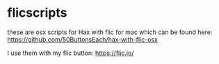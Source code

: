 # flicscripts


these are osx scripts for Hax with flic for mac which can be found here:
https://github.com/50ButtonsEach/hax-with-flic-osx

I use them with my flic button:
https://flic.io/





